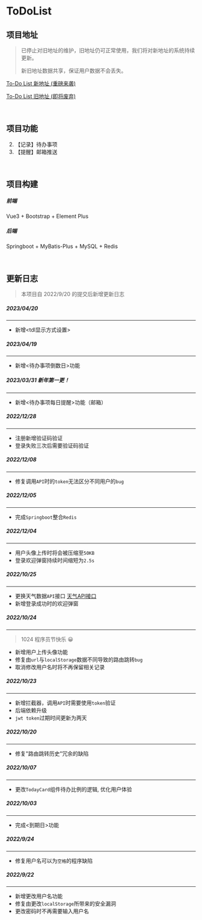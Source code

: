 # ToDoList

## 项目地址

> 已停止对旧地址的维护，旧地址仍可正常使用，我们将对新地址的系统持续更新。
>
> 新旧地址数据共享，保证用户数据不会丢失。

[To-Do List 新地址 (重磅来袭)](http://106.12.165.78:9974/todo/login/)

[To-Do List 旧地址 (即将废弃)](http://152.136.154.181:4547/todo/login)

<br/>

## 项目功能

2. 【记录】待办事项
2. 【提醒】邮箱推送

<br/>

## 项目构建

##### 前端

Vue3 + Bootstrap + Element Plus 

##### 后端

Springboot + MyBatis-Plus + MySQL + Redis

<br/>

## 更新日志

> 本项目自 2022/9/20 的提交后新增更新日志

##### 2023/04/20

---

- 新增<tdl显示方式设置>

##### 2023/04/19

---

- 新增<待办事项倒数日>功能

##### 2023/03/31 新年第一更！

---

- 新增<待办事项每日提醒>功能（邮箱）

##### 2022/12/28

---

- 注册新增验证码验证
- 登录失败三次后需要验证码验证

##### 2022/12/08

---

- 修复调用`API`时的`token`无法区分不同用户的`bug`

##### 2022/12/05

---

- 完成`Springboot`整合`Redis`

##### 2022/12/04

---

- 用户头像上传时将会被压缩至`50KB`
- 登录欢迎弹窗持续时间缩短为`2.5s`

##### 2022/10/25

---

- 更换天气数据`API`接口   [天气API接口](http://www.tianqiapi.com/)
- 新增登录成功时的欢迎弹窗

##### 2022/10/24

---

> 1024 程序员节快乐 😀

- 新增用户上传头像功能
- 修复由`url`与`localStorage`数据不同导致的路由跳转`bug`
- 取消修改用户名时将不再保留相关记录

##### 2022/10/23

---

- 新增拦截器，调用`API`时需要使用`token`验证
- 后端依赖升级
- `jwt token`过期时间更新为两天

##### 2022/10/20

---

- 修复"路由跳转历史"冗余的缺陷

##### 2022/10/07

---

- 更改`TodayCard`组件待办比例的逻辑, 优化用户体验

##### 2022/10/03

---

- 完成<到期日>功能

##### 2022/9/24

---

- 修复用户名可以为`空格`的程序缺陷

##### 2022/9/22

---

- 新增更改用户名功能
- 修复由更改`localStorage`所带来的安全漏洞
- 更改密码时不再需要输入用户名
